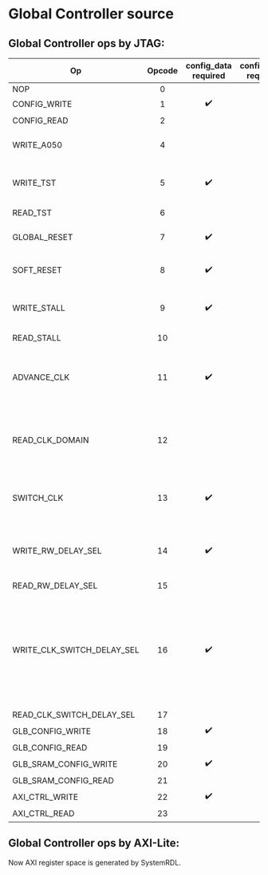 # Global Controller source

## Global Controller ops by JTAG:
| Op                           | Opcode |config_data required   | config_addr required | Has output | Notes
| -----------------------------| :----: | :--------:            | :-------:            | :----:     | --------
|  NOP                         | 0 |                      |                      | 
|  CONFIG_WRITE                | 1 |:heavy_check_mark:   | :heavy_check_mark:   |            |        
|  CONFIG_READ                 | 2 |                     |  :heavy_check_mark:  | :heavy_check_mark: |           
|  WRITE_A050                  | 4 |                      |                      | :heavy_check_mark: | output A050 to JTAG. "Is the chip alive?"
|  WRITE_TST                   | 5 | :heavy_check_mark:   |                      |                    | A register we can r/w to. Doesn't do anything.
|  READ_TST                    | 6 |   |    | :heavy_check_mark: |          
|  GLOBAL_RESET                | 7 |:heavy_check_mark:  |   |   | Reset the CGRA fabric, but not the controller.
|  SOFT_RESET                  | 8 |:heavy_check_mark:  |   |   | Toggle soft reset port. (Not used)
|  WRITE_STALL                 | 9 |:heavy_check_mark: |   |    |  Stall: N-bit register, where N=# of stall domains
|  READ_STALL                  | 10 |  |   | :heavy_check_mark: |       
|  ADVANCE_CLK                 | 11 |:heavy_check_mark:  | :heavy_check_mark:  |  |  Deassert stall domains asserted in config_addr for config_data cycles
|  READ_CLK_DOMAIN             | 12 |  |   |   :heavy_check_mark: |  Are we running the tiles on TCK or the faster system_clk? 0: TCK, 1: system_clk
|  SWITCH_CLK                  | 13 |:heavy_check_mark:  |   |     |    Switch to fast clk (config_data=1) or TCK (config_data=0)
|  WRITE_RW_DELAY_SEL          | 14 |:heavy_check_mark:  |    |     |  controls how long read/write as asserted for a config_read or config_write
|  READ_RW_DELAY_SEL           | 15 | |   |  :heavy_check_mark: |      
|  WRITE_CLK_SWITCH_DELAY_SEL  | 16 | :heavy_check_mark: |   |    |  Controls whether the clock is ungated on a rising edge (config_data=1) or a falling edge (config_data=0). Not actually modeled in functional model   
|  READ_CLK_SWITCH_DELAY_SEL   | 17 |  |   |  :heavy_check_mark: |
|  GLB_CONFIG_WRITE   | 18 | :heavy_check_mark: | :heavy_check_mark:  |  |
|  GLB_CONFIG_READ   | 19 |  | :heavy_check_mark: |  :heavy_check_mark: |
|  GLB_SRAM_CONFIG_WRITE   | 20 |:heavy_check_mark:  |  :heavy_check_mark: |  |
|  GLB_SRAM_CONFIG_READ   | 21 |  | :heavy_check_mark:  |  :heavy_check_mark: |
|  AXI_CTRL_WRITE   | 22 |  :heavy_check_mark: |:heavy_check_mark: |  |
|  AXI_CTRL_READ   | 23 |  |  :heavy_check_mark: |  :heavy_check_mark: |


## Global Controller ops by AXI-Lite:
Now AXI register space is generated by SystemRDL.

